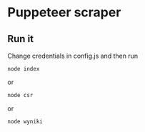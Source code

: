 # Puppeteer scraper
## Run it
Change credentials in config.js and then run 
```
node index
```
or
```
node csr
```
or
```
node wyniki
```